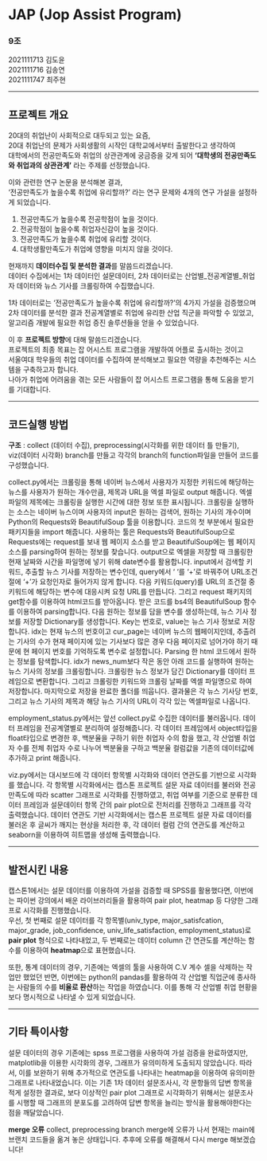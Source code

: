  # JAP (Jop Assist Program) 
 
 ### 9조 
 2021111713 김도윤     
 2021111716 김송연        
 2021111747 최주현      

----------------------------------------------------------


## 프로젝트 개요     

20대의 취업난이 사회적으로 대두되고 있는 요즘,             
20대 취업난의 문제가 사회생활의 시작인 대학교에서부터 출발한다고 생각하여       
대학에서의 전공만족도와 취업의 상관관계에 궁금증을 갖게 되어 **‘대학생의 전공만족도와 취업과의 상관관계’** 라는 주제를 선정했습니다.   

이와 관련한 연구 논문을 분석해본 결과,        
‘전공만족도가 높을수록 취업에 유리할까?’ 라는 연구 문제와 4개의 연구 가설을 설정하게 되었습니다.        

  1. 전공만족도가 높을수록 전공학점이 높을 것이다.  
  2. 전공학점이 높을수록 취업자신감이 높을 것이다.
  3. 전공만족도가 높을수록 취업에 유리할 것이다.
  4. 대학생활만족도가 취업에 영향을 미치지 않을 것이다.


현재까지 **데이터수집 및 분석한 결과**를 말씀드리겠습니다.     
데이터 수집에서는 1차 데이터인 설문데이터, 2차 데이터로는 산업별_전공계열별_취업자 데이터와 뉴스 기사를 크롤링하여 수집했습니다.      

1차 데이터로는 ‘전공만족도가 높을수록 취업에 유리할까?’의 4가지 가설을 검증했으며       
2차 데이터를 분석한 결과 전공계열별로 취업에 유리한 산업 직군을 파악할 수 있었고,       
알고리즘 개발에 필요한 취업 증진 솔루션들을 얻을 수 있었습니다.            

이 후 **프로젝트 방향**에 대해 말씀드리겠습니다.        
프로젝트의 최종 목표는 잡 어시스트 프로그램을 개발하여 어플로 출시하는 것이고       
서울여대 학우들의 취업 데이터를 수집하여 분석해보고 필요한 역량을 추천해주는 시스템을 구축하고자 합니다.      
나아가 취업에 어려움을 겪는 모든 사람들이 잡 어시스트 프로그램을 통해 도움을 받기를 기대합니다.      



-----------------------


## 코드실행 방법

**구조** : collect (데이터 수집), preprocessing(시각화를 위한 데이터 틀 만들기), viz(데이터 시각화) branch를 만들고 각각의 branch의 function파일을 만들어 코드를 구성했습니다.

collect.py에서는 크롤링을 통해 네이버 뉴스에서 사용자가 지정한 키워드에 해당하는 뉴스를 사용자가 원하는 개수만큼, 제목과 URL을 엑셀 파일로 output 해줍니다. 엑셀 파일의 제목에는 크롤링을 실행한 시간에 대한 정보 또한 표시됩니다. 
크롤링을 실행하는 소스는 네이버 뉴스이며 사용자의 input은 원하는 검색어, 원하는 기사의 개수이며 Python의 Requests와 BeautifulSoup 툴을 이용합니다.
코드의 첫 부분에서 필요한 패키지들을 import 해줍니다. 사용하는 툴은 Requests와 BeautifulSoup으로 Requests에는 request를 보내 웹 페이지 소스를 받고 BeautifulSoup에는 웹 페이지 소스를 parsing하여 원하는 정보를 찾습니다.
output으로 엑셀을 저장할 때 크롤링한 현재 날짜와 시간을 파일명에 넣기 위해 date변수를 활용합니다.
input에서 검색할 키워드, 추출할 뉴스 기사를 저장하는 변수인데, query에서 ‘ ‘를 ‘+’로 바꿔주어 URL조건 절에 ‘+’가 요청인자로 들어가지 않게 합니다.
다음 키워드(query)를 URL의 조건절 중 키워드에 해당하는 변수에 대응시켜 요청 URL를 만듭니다. 그리고 request 패키지의 get함수를 이용하여 html코드를 받아옵니다.
받은 코드를 bs4의 BeautifulSoup 함수를 이용하여 parsing합니다. 
다음 원하는 정보를 담을 변수를 생성하는데, 뉴스 기사 정보를 저장할 Dictionary를 생성합니다. Key는 번호로, value는 뉴스 기사 정보로 저장합니다.
idx는 현재 뉴스의 번호이고 cur_page는 네이버 뉴스의 웹페이지인데, 추출려는 기사의 수가 현재 페이지에 있는 기사보다 많은 경우 다음 페이지로 넘어가야 하기 때문에 현 페이지 번호를 기억하도록 변수로 설정합니다. 
Parsing 한 html 코드에서 원하는 정보를 탐색합니다. idx가 news_num보다 작은 동안 아래 코드를 실행하여 원하는 뉴스 기사의 정보를 크롤링합니다. 
크롤링한 뉴스 정보가 담긴 Dictionary를 데이터 프레임으로 변환합니다. 그리고 크롤링한 키워드와 크롤링 날짜를 엑셀 파일명으로 하여 저장합니다. 마지막으로 저장을 완료한 폴더를 띄웁니다. 
결과물은 각 뉴스 기사당 번호, 그리고 뉴스 기사의 제목과 해당 뉴스 기사의 URL이 각각 있는 엑셀파일로 나옵니다. 

employment_status.py에서는 앞선 collect.py로 수집한 데이터를 불러옵니다.
데이터 프레임을 전공계열별로 분리하여 설정해줍니다. 
각 데이터 프레임에서 object타입을 float타입으로 변경한 후, 백분율을 구하기 위한 취업자 수의 합을 했고, 각 산업별 취업자 수를 전체 취업자 수로 나누어 백분율을 구하고 백분율 컬럼값을 기존의 데이터값에 추가하고 print 해줍니다. 

viz.py에서는 대시보드에 각 데이터 항목별 시각화와 데이터 연관도를 기반으로 시각화를 했습니다. 
각 항목별 시각화에서는 캡스톤 프로젝트 설문 자료 데이터를 불러와 전공만족도에 따라 scatter 그래프로 시각화를 진행하였고, 취업 여부를 기준으로 분류한 데이터 프레임과 설문데이터 항목 간의 pair plot으로 전처리를 진행하고 그래프를 각각 출력했습니다. 
데이터 연관도 기반 시각화에서는 캡스톤 프로젝트 설문 자료 데이터를 불러온 후 글씨가 깨지는 현상을 처리한 후, 각 데이터 컬럼 간의 연관도를 계산하고 seaborn을 이용하여 히트맵을 생성해 출력했습니다. 






-------------------


## 발전시킨 내용

캡스톤1에서는 설문 데이터를 이용하여 가설을 검증할 때 SPSS를 활용했다면, 이번에는 파이썬 강의에서 배운 라이브러리들을 활용하여 pair plot, heatmap 등 다양한 그래프로 시각화를 진행했습니다.      
우선, 첫 번째로 설문 데이터를 각 항목별(univ_type, major_satisfcation, major_grade, job_confidence, univ_life_satisfaction, employment_status)로 **pair plot** 형식으로 나타내었고, 두 번째로는 데이터 column 간 연관도를 계산하는 함수를 이용하여 **heatmap**으로 표현했습니다. 

또한, 통계 데이터의 경우, 기존에는 엑셀의 툴을 사용하여 C.V 계수 셀을 삭제하는 작업만 했었던 반면, 이번에는 python의 pandas를 활용하여 각 산업별 직업군에 종사하는 사람들의 수를 **비율로 환산**하는 작업을 하였습니다. 이를 통해 각 산업별 취업 현황을 보다 명시적으로 나타낼 수 있게 되었습니다.


---------------

## 기타 특이사항
설문 데이터의 경우 기존에는 spss 프로그램을 사용하여 가설 검증을 완료하였지만, matplotlib을 이용한 시각화의 경우, 그래프가 유의미하게 도출되지 않았습니다. 따라서, 이를 보완하기 위해 추가적으로 연관도를 나타내는 heatmap을 이용하여 유의미한 그래프로 나타내었습니다. 이는 기존 1차 데이터 설문조사시, 각 문항들의 답변 항목을 적게 설정한 결과로, 보다 이상적인 pair plot 그래프로 시각화하기 위해서는 설문조사를 시행할 때 그래프의 분포도를 고려하여 답변 항목을 늘리는 방식을 활용해야한다는 점을 깨달았습니다.


**merge 오류**
collect, preprocessing branch merge에 오류가 나서 현재는 main에 브랜치 코드들을 옮겨 놓은 상태입니다.
추후에 오류를 해결해서 다시 merge 해보겠습니다!
